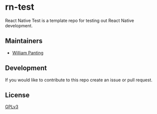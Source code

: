 # rn-test
React Native Test is a template repo for testing out React Native development.

## Maintainers
* [William Panting](https://github.com/willtp87)

## Development

If you would like to contribute to this repo create an issue or pull request.

## License

[GPLv3](http://www.gnu.org/licenses/gpl-3.0.txt)